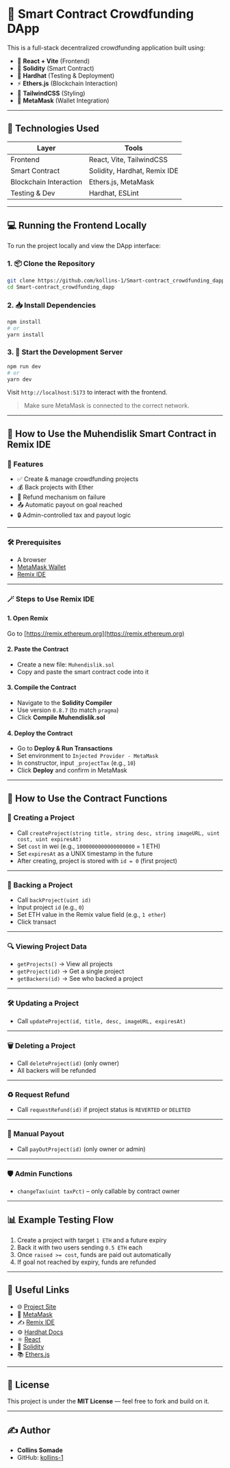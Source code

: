 
# 🚀 Smart Contract Crowdfunding DApp

This is a full-stack decentralized crowdfunding application built using:

- 🧠 **React + Vite** (Frontend)
- 💼 **Solidity** (Smart Contract)
- 🧪 **Hardhat** (Testing & Deployment)
- ⚡ **Ethers.js** (Blockchain Interaction)
- 🎨 **TailwindCSS** (Styling)
- 🔐 **MetaMask** (Wallet Integration)

---

## 🧰 Technologies Used

| Layer        | Tools                                    |
|--------------|------------------------------------------|
| Frontend     | React, Vite, TailwindCSS                 |
| Smart Contract | Solidity, Hardhat, Remix IDE           |
| Blockchain Interaction | Ethers.js, MetaMask            |
| Testing & Dev | Hardhat, ESLint                         |

---

## 💻 Running the Frontend Locally

To run the project locally and view the DApp interface:

### 1. 📦 Clone the Repository

```bash
git clone https://github.com/kollins-1/Smart-contract_crowdfunding_dapp
cd Smart-contract_crowdfunding_dapp
```

### 2. 📥 Install Dependencies

```bash
npm install
# or
yarn install
```

### 3. 🚀 Start the Development Server

```bash
npm run dev
# or
yarn dev
```

Visit `http://localhost:5173` to interact with the frontend.

> Make sure MetaMask is connected to the correct network.

---

## 🧾 How to Use the Muhendislik Smart Contract in Remix IDE

### 🔨 Features

- ✅ Create & manage crowdfunding projects
- 💰 Back projects with Ether
- 🔁 Refund mechanism on failure
- 📤 Automatic payout on goal reached
- 🔒 Admin-controlled tax and payout logic

---

### 🛠 Prerequisites

- A browser
- [MetaMask Wallet](https://metamask.io/)
- [Remix IDE](https://remix.ethereum.org/)

---

### 🪄 Steps to Use Remix IDE

#### 1. Open Remix

Go to [https://remix.ethereum.org](https://remix.ethereum.org)

#### 2. Paste the Contract

- Create a new file: `Muhendislik.sol`
- Copy and paste the smart contract code into it

#### 3. Compile the Contract

- Navigate to the **Solidity Compiler**
- Use version `0.8.7` (to match `pragma`)
- Click **Compile Muhendislik.sol**

#### 4. Deploy the Contract

- Go to **Deploy & Run Transactions**
- Set environment to `Injected Provider - MetaMask`
- In constructor, input `_projectTax` (e.g., `10`)
- Click **Deploy** and confirm in MetaMask

---

## 🧪 How to Use the Contract Functions

### 📌 Creating a Project

- Call `createProject(string title, string desc, string imageURL, uint cost, uint expiresAt)`
- Set `cost` in wei (e.g., `1000000000000000000` = 1 ETH)
- Set `expiresAt` as a UNIX timestamp in the future
- After creating, project is stored with `id = 0` (first project)

---

### 💸 Backing a Project

- Call `backProject(uint id)`
- Input project `id` (e.g., `0`)
- Set ETH value in the Remix value field (e.g., `1 ether`)
- Click transact

---

### 🔍 Viewing Project Data

- `getProjects()` → View all projects
- `getProject(id)` → Get a single project
- `getBackers(id)` → See who backed a project

---

### 🛠 Updating a Project

- Call `updateProject(id, title, desc, imageURL, expiresAt)`

---

### 🗑 Deleting a Project

- Call `deleteProject(id)` (only owner)
- All backers will be refunded

---

### ♻️ Request Refund

- Call `requestRefund(id)` if project status is `REVERTED` or `DELETED`

---

### 💼 Manual Payout

- Call `payOutProject(id)` (only owner or admin)

---

### 🛡 Admin Functions

- `changeTax(uint taxPct)` – only callable by contract owner

---

## 📊 Example Testing Flow

1. Create a project with target `1 ETH` and a future expiry
2. Back it with two users sending `0.5 ETH` each
3. Once `raised >= cost`, funds are paid out automatically
4. If goal not reached by expiry, funds are refunded

---

## 🔗 Useful Links

- 🌐 [Project Site](https://daltonic.github.io/)
- 🦊 [MetaMask](https://metamask.io/)
- ✍️ [Remix IDE](https://remix.ethereum.org/)
- ⚙️ [Hardhat Docs](https://hardhat.org/)
- ⚛️ [React](https://reactjs.org/)
- 📜 [Solidity](https://soliditylang.org/)
- 📚 [Ethers.js](https://docs.ethers.io/v5/)

---

## 📄 License

This project is under the **MIT License** — feel free to fork and build on it.

---

## ✍️ Author

- **Collins Somade**
- GitHub: [kollins-1](https://github.com/kollins-1)
